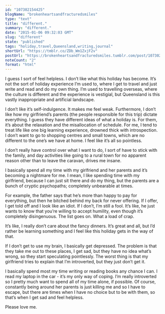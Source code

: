 ```yaml
---
id: "107302154425"
blogName: "brokenheartsandfracturedsmiles"
type: "text"
title: "different."
summary: "different."
date: "2015-01-06 09:32:03 GMT"
slug: "different"
state: "published"
tags: "holiday,travel,Queensland,writing,journal"
shortUrl: "https://tmblr.co/ZDb_Wm1ZxjF2v"
postUrl: "https://brokenheartsandfracturedsmiles.tumblr.com/post/107302154425/different"
noteCount: "2"
format: "html"
---
```


I guess I sort of feel helpless. I don’t like what this holiday has become. It’s not the sort of holiday experience I’m used to, where I get to travel and just write and read and do my own thing. I’m used to travelling overseas, where the culture is different and the experience is vestigial, but Queensland is this vastly inappropriate and artificial landscape.

I don’t like it’s self-indulgence. It makes me feel weak. Furthermore, I don’t like how my girlfriend’s parents (the people responsible for this trip) dictate everything. I guess they have different ideas of what a holiday is. For them, it’s about the relaxation and the misallocation of schedule. For me, I tend to treat life like one big learning experience, drowned thick with introspection. I don’t want to go to shopping centres and small towns, which are no different to the one’s we have at home. I feel like it’s all so pointless. 

I don’t really have control over what I want to do, I sort of have to stick with the family, and day activities like going to a rural town for no apparent reason other than to leave the caravan, drives me insane.

I basically spend all my time with my girlfriend and her parents and it’s becoming a nightmare for me. I mean, I like spending time with my girlfriend, because I can just sit there and do my thing, but the parents are a bunch of cryptic psychopaths; completely unbearable at times.

For example, the father says that he’s more than happy to pay for everything, but then he bitched behind my back for never offering. If I offer, I get told off and I look like an idiot. If I don’t, I’m still a fool. It’s like, he just wants to know that you’re willing to accept humility, even though it’s completely disingenuous. The list goes on. What a load of crap. 

It’s like, I really don’t care about the fancy dinners. It’s great and all, but I’d rather be learning something and I feel like this holiday gets in the way of that. 

If I don’t get to use my brain, I basically get depressed. The problem is that they take me out to these places, I get sad, but they have no idea what’s wrong, so they start speculating pointlessly. The worst thing is that my girlfriend tries to explain that I’m introverted, but they just don’t get it. 

I basically spend most my time writing or reading books any chance I can. I read my laptop in the car - it’s my only way of coping. I’m really introverted so I pretty much want to spend all of my time alone, if possible. Of course, constantly being around her parents is just killing me and so I have to escape, but there are times when I have no choice but to be with them, so that’s when I get sad and feel helpless. 

Please love me.